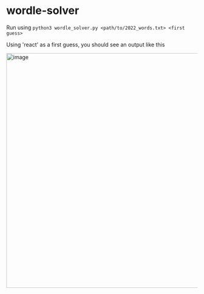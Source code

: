 # wordle-solver

Run using ```python3 wordle_solver.py <path/to/2022_words.txt> <first guess>```

Using 'react' as a first guess, you should see an output like this 


<img width="617" alt="image" src="https://user-images.githubusercontent.com/42917263/165859798-1a1eee98-a036-4249-a5dd-bb5ed000d4ba.png">
